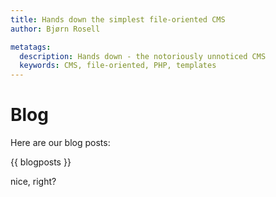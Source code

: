 ```yaml
---
title: Hands down the simplest file-oriented CMS
author: Bjørn Rosell

metatags:
  description: Hands down - the notoriously unnoticed CMS
  keywords: CMS, file-oriented, PHP, templates
---
```



# Blog

Here are our blog posts:

{{ blogposts }}


nice, right?
